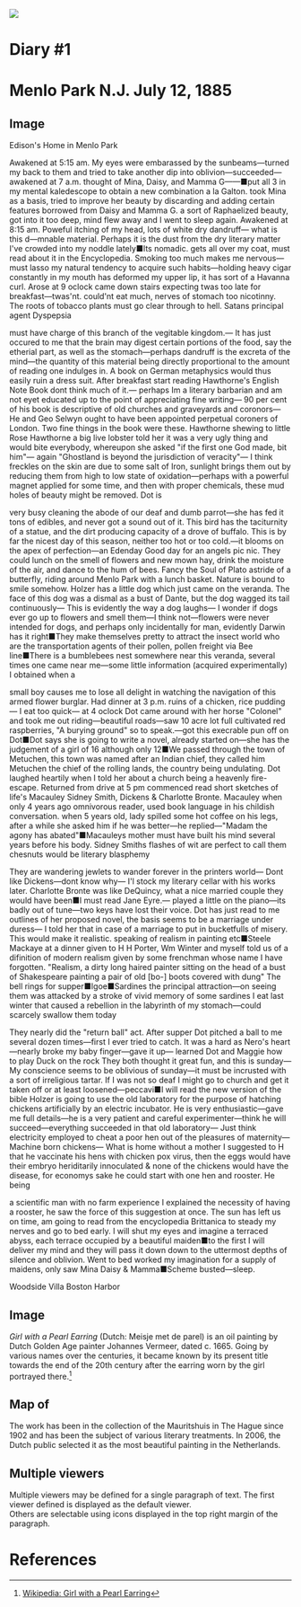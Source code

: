 <a href="https://juncture-digital.org"><img src="https://juncture-digital.org/images/ve-button.png"></a>

<param ve-config 
       title="Edison Papers Test Exhibit"
       author="Mia De Angelis"
       banner="https://iiif.juncture-digital.org/banner/?url=https://edison.rutgers.edu/images/edison-life/MPhouse.jpg" 
       layout="vertical">

<!-- Entities discussed throughout the essay are typically defined before the essay text and
     are thus available in all text.  Entity identifiers (QIDs) can be found in either
     Wikipedia or Wikidata (https://www.wikidata.org)> -->
     
<param title="Mina Miller Edison" eid="Q22087338" aliases="Mina">        
<param title="Duck on a Rock" eid="Q3040868" aliases="Duck on the rock">

<param ve-entity eid="Q20657326"> <!-- Menlo Park New Jersey -->
<param ve-entity eid="Q1782080"> <! -- Marion Estelle Edison -->
<param ve-entity eid="Q22087332"> <! -- Mary Stilwell Edison -->
<param ve-entity eid="Q63823815"> <! -- William Leslie Edison -->
<param ve-entity eid="Q2421994"> <! -- Thomas Alva Edison Jr. -->
<param ve-entity eid="Q46939853"> <! -- Amy Busby -->
<param ve-entity eid="Q5407441"> <! -- Eugene Lewis -->
<param ve-entity eid="Q60676013"> <! -- Ezra Gilliland -->

# Diary #1 

# Menlo Park N.J. July 12, 1885

## Image

Edison's Home in Menlo Park 

<param ve-graphic img="https://npgallery.nps.gov/EDIS/GetAsset/e860efd487064363908948af44adea73/original.jpg?">

Awakened at 5:15 am. My eyes were embarassed by the sunbeams—turned my back to them and tried to take another dip into oblivion—succeeded—awakened at 7 a.m. thought of Mina, Daisy, and Mamma G——■put all 3 in my mental kaledescope to obtain a new combination a la Galton. took Mina as a basis, tried to improve her beauty by discarding and adding certain features borrowed from Daisy and Mamma G. a sort of Raphaelized beauty, got into it too deep, mind flew away and I went to sleep again. Awakened at 8:15 am. Poweful itching of my head, lots of white dry dandruff— what is this d—mnable material. Perhaps it is the dust from the dry literary matter I've crowded into my noddle lately■Its nomadic. gets all over my coat, must read about it in the Encyclopedia. Smoking too much makes me nervous—must lasso my natural tendency to acquire such habits—holding heavy cigar constantly in my mouth has deformed my upper lip, it has sort of a Havanna curl. Arose at 9 oclock came down stairs expecting twas too late for breakfast—twas'nt. could'nt eat much, nerves of stomach too nicotinny. The roots of tobacco plants must go clear through to hell. Satans principal agent <span ve entity eid="Q653971" alises="#Dyspepsia"> Dyspepsia </span>

<param ve-image manifest="https://edisondigital.rutgers.edu/iiif/MA001">

must have charge of this branch of the vegitable kingdom.— It has just occured to me that the brain may digest certain portions of the food, say the etherial part, as well as the stomach—perhaps dandruff is the excreta of the mind—the quantity of this material being directly proportional to the amount of reading one indulges in. A book on German metaphysics would thus easily ruin a dress suit. After breakfast start reading Hawthorne's English Note Book dont think much of it.— perhaps Im a literary barbarian and am not eyet educated up to the point of appreciating fine writing— 90 per cent of his book is descriptive of old churches and graveyards and coronors— He and Geo Selwyn ought to have been appointed perpetual coroners of London. Two fine things in the book were these. Hawthorne shewing to little Rose Hawthorne a big live lobster told her it was a very ugly thing and would bite everybody, whereupon she asked "if the first one God made, bit him"— again "Ghostland is beyond the jurisdiction of veracity"— I think freckles on the skin are due to some salt of Iron, sunlight brings them out by reducing them from high to low state of oxidation—perhaps with a powerful magnet applied for some time, and then with proper chemicals, these mud holes of beauty might be removed. <span ve-entity eid="Q1782080" aliases=“#Dot”> Dot </span>is 

<param ve-image manifest="https://edisondigital.rutgers.edu/iiif/MA001"seq="1">

very busy cleaning the abode of our deaf and dumb parrot—she has fed it tons of edibles, and never got a sound out of it. This bird has the taciturnity of a statue, and the dirt producing capacity of a drove of buffalo. This is by far the nicest day of this season, neither too hot or too cold.—it blooms on the apex of perfection—an Edenday Good day for an angels pic nic. They could lunch on the smell of flowers and new mown hay, drink the moisture of the air, and dance to the hum of bees. Fancy the <span ve entity eid="Q5493077" aliases="Soul of Plato"> Soul of Plato </span> astride of a butterfly, riding around Menlo Park with a lunch basket. Nature is bound to smile somehow. Holzer has a little dog which just came on the veranda. The face of this dog was a dismal as a bust of Dante, but the dog wagged its tail continuously— This is evidently the way a dog laughs— I wonder if dogs ever go up to flowers and smell them—I think not—flowers were never intended for dogs, and perhaps only incidentally for man, evidently Darwin has it right■They make themselves pretty to attract the insect world who are the transportation agents of their pollen, pollen freight via Bee line■There is a bumblebees nest somewhere near this veranda, several times one came near me—some little information (acquired experimentally) I obtained when a

<param ve-image manifest="https://edisondigital.rutgers.edu/iiif/MA001"seq="2">

small boy causes me to lose all delight in watching the navigation of this armed flower burglar. Had dinner at 3 p.m. ruins of a chicken, rice pudding— I eat too quick— at 4 oclock Dot came around with her horse "Colonel" and took me out riding—beautiful roads—saw 10 acre lot full cultivated red raspberries, "A burying ground" so to speak.—got this execrable pun off on Dot■Dot says she is going to write a novel, already started on—she has the judgement of a girl of 16 although only 12■We passed through the town of Metuchen, this town was named after an Indian chief, they called him Metuchen the chief of the rolling lands, the country being undulating. Dot laughed heartily when I told her about a church being a heavenly fire-escape. Returned from drive at 5 pm commenced read short sketches of life's Macauley Sidney Smith, Dickens & Charlotte Bronte. Macauley when only 4 years ago omnivorous reader, used book language in his childish conversation.  when 5 years old, lady spilled some hot coffee on his legs, after a while she asked him if he was better—he replied—"Madam the agony has abated"■Macauleys mother must have built his mind several years before his body. Sidney Smiths flashes of wit are perfect to call them chesnuts would be literary blasphemy

<param ve-image manifest="https://edisondigital.rutgers.edu/iiif/MA001"seq="3">

They are wandering jewlets to wander forever in the printers world— Dont like Dickens—dont know why— I'l stock my literary cellar with his works later. Charlotte Bronte was like DeQuincy, what a nice married couple they would have been■I must read Jane Eyre.— played a little on the piano—its badly out of tune—two keys have lost their voice. Dot has just read to me outlines of her proposed novel, the basis seems to be a marriage under duress— I told her that in case of a marriage to put in bucketfulls of misery. This would make it realistic. speaking of realism in painting etc■Steele Mackaye at a dinner given to H H Porter, Wm Winter and myself told us of a difinition of modern realism given by some frenchman whose name I have forgotten. "Realism, a dirty long haired painter sitting on the head of a bust of Shakespeare painting a pair of old [bo-] boots covered with dung" The bell rings for supper■Igoe■Sardines the principal attraction—on seeing them was attacked by a stroke of vivid memory of some sardines I eat last winter that caused a rebellion in the labyrinth of my stomach—could scarcely swallow them today

<param ve-image manifest="https://edisondigital.rutgers.edu/iiif/MA001"seq="4">

They nearly did the "return ball" act. After supper Dot pitched a ball to me several dozen times—first I ever tried to catch. It was a hard as Nero's  heart—nearly broke my baby finger—gave it up— learned Dot and Maggie how to play Duck on the rock They both thought it great fun, and this is sunday— My conscience seems to be oblivious of sunday—it must be incrusted with a sort of irreligious tartar. If I was not so deaf I might go to church and get it taken off or at least loosened—peccavi■I will read the new version of the bible Holzer is going to use the old laboratory for the purpose of hatching chickens artificially by an electric incubator. He is very enthusiastic—gave me full details—he is a very patient and careful experimenter—think he will succeed—everything succeeded in that old laboratory— Just think electricity employed to cheat a poor hen out of the pleasures of maternity— Machine born chickens— What is home without a mother I suggested to H that he vaccinate his hens with chicken pox virus, then the eggs would have their embryo heriditarily innoculated  & none of the chickens would have the disease, for economys sake he could start with one hen and rooster. He being

<param ve-image manifest="https://edisondigital.rutgers.edu/iiif/MA001"seq="5">

a scientific man with no farm experience I explained the necessity of having a rooster, he saw the force of this suggestion at once. The sun has left us on time, am going to read from the encyclopedia Brittanica to steady my nerves and go to bed early. I will shut my eyes and imagine a terraced abyss, each terrace occupied by a beautiful maiden■to the first I will deliver my mind and they will pass it down down to the uttermost depths of silence and oblivion. Went to bed worked my imagination for a supply of maidens, only saw Mina Daisy & Mamma■Scheme busted—sleep.

<param ve-image manifest="https://edisondigital.rutgers.edu/iiif/MA001"seq="6">

Woodside Villa Boston Harbor 

<param ve-graphic img="[https://www.flickr.com/photos/mastatelibrary/9458639237/in/album-72157634970087059/](https://drive.google.com/drive/my-drive)">

## Image

_Girl with a Pearl Earring_ (Dutch: Meisje met de parel) is an oil painting by Dutch Golden Age painter Johannes Vermeer, 
dated c. 1665. Going by various names over the centuries, it became known by its present title towards the end of the 
20th century after the earring worn by the girl portrayed there.[^1]
<param ve-image 
       label="Girl with a Pearl Earring" 
       description="painting by Johannes Vermeer" 
       license="public domain" 
       url="[https://upload.wikimedia.org/wikipedia/commons/0/0f/1665_Girl_with_a_Pearl_Earring.jpg](https://edison.rutgers.edu/images/edison-life/MPhouse.jpg)">

## Map of 

The work has been in the collection of the Mauritshuis in The Hague since 1902 and has been the subject of various 
literary treatments. In 2006, the Dutch public selected it as the most beautiful painting in the Netherlands.
<param ve-map center="Q36600" zoom="11" prefer-geojson>

## Multiple viewers

Multiple viewers may be defined for a single paragraph of text.  The first viewer defined is displayed as the default viewer.  
Others are selectable using icons displayed in the top right margin of the paragraph.
<param ve-image 
       manifest="https://iiif.juncture-digital.org/manifest/6dd738aed85597cac540ad31dd5818e86ef7f2918c7b43a9eb3123d5538e6e4c">
<param ve-map center="Q36600" zoom="11">

# References

[^1]: [Wikipedia: Girl with a Pearl Earring](https://en.wikipedia.org/wiki/Girl_with_a_Pearl_Earring)
